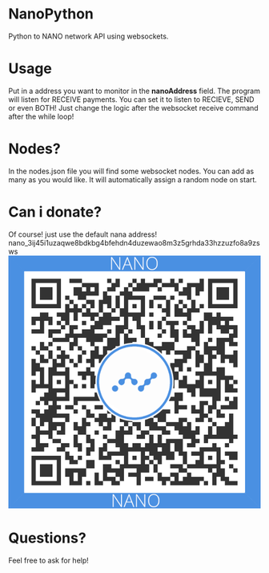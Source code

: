 # NanoPython
Python to NANO network API using websockets.

# Usage
Put in a address you want to monitor in the **nanoAddress** field.
The program will listen for RECEIVE payments.
You can set it to listen to RECIEVE, SEND or even BOTH!
Just change the logic after the websocket receive command after the while loop!

# Nodes?
In the nodes.json file you will find some websocket nodes. You can add as many as you would like.
It will automatically assign a random node on start.

# Can i donate?
Of course!
just use the default nana address!
nano_3ij45i1uzaqwe8bdkbg4bfehdn4duzewao8m3z5grhda33hzzuzfo8a9zsws
![QR Code](https://raw.githubusercontent.com/Shinevision/NanoPython/main/Images/QR_NANO.png)


# Questions?
Feel free to ask for help!
